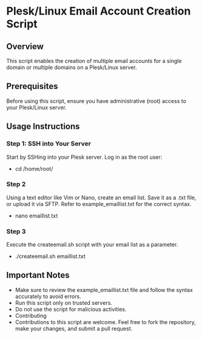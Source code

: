 # Plesk/Linux Email Account Creation Script

## Overview
This script enables the creation of multiple email accounts for a single domain or multiple domains on a Plesk/Linux server.

## Prerequisites
Before using this script, ensure you have administrative (root) access to your Plesk/Linux server.

## Usage Instructions

### Step 1: SSH into Your Server
Start by SSHing into your Plesk server. Log in as the root user:
- cd /home/root/

### Step 2
Using a text editor like Vim or Nano, create an email list. Save it as a .txt file, or upload it via SFTP. Refer to example_emaillist.txt for the correct syntax.
- nano emaillist.txt

### Step 3
Execute the createemail.sh script with your email list as a parameter.
- ./createemail.sh emaillist.txt

## Important Notes
- Make sure to review the example_emaillist.txt file and follow the syntax accurately to avoid errors.
- Run this script only on trusted servers.
- Do not use the script for malicious activities.
- Contributing
- Contributions to this script are welcome. Feel free to fork the repository, make your changes, and submit a pull request.
